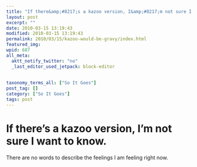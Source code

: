 ```yaml
---
title: "If there&amp;#8217;s a kazoo version, I&amp;#8217;m not sure I want to know."
layout: post
excerpt: ""
date: 2010-03-15 13:19:43
modified: 2010-03-15 13:19:43
permalink: 2010/03/15/kazoo-would-be-gravy/index.html
featured_img: 
wpid: 687
all_meta: 
  aktt_notify_twitter: "no"
  _last_editor_used_jetpack: block-editor
  
  
taxonomy_terms_all: ["So It Goes"]
post_tag: []
category: ["So It Goes"]
tags: post
---
```


# If there&#8217;s a kazoo version, I&#8217;m not sure I want to know.

There are no words to describe the feelings I am feeling right now.